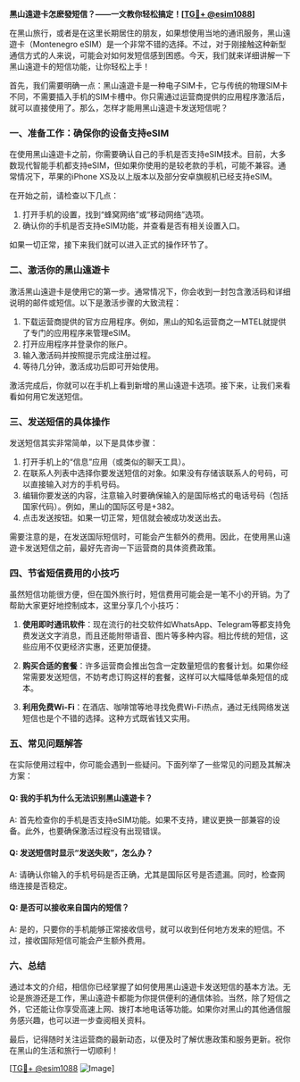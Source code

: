 **黑山遠遊卡怎麽發短信？——一文教你轻松搞定！[[TG💪+ @esim1088](https://t.me/s/esim1088)]**

在黑山旅行，或者是在这里长期居住的朋友，如果想使用当地的通讯服务，黑山遠遊卡（Montenegro eSIM）是一个非常不错的选择。不过，对于刚接触这种新型通信方式的人来说，可能会对如何发短信感到困惑。今天，我们就来详细讲解一下黑山遠遊卡的短信功能，让你轻松上手！

首先，我们需要明确一点：黑山遠遊卡是一种电子SIM卡，它与传统的物理SIM卡不同，不需要插入手机的SIM卡槽中。你只需通过运营商提供的应用程序激活后，就可以直接使用了。那么，怎样才能用黑山遠遊卡发送短信呢？

### **一、准备工作：确保你的设备支持eSIM**

在使用黑山遠遊卡之前，你需要确认自己的手机是否支持eSIM技术。目前，大多数现代智能手机都支持eSIM，但如果你使用的是较老款的手机，可能不兼容。通常情况下，苹果的iPhone XS及以上版本以及部分安卓旗舰机已经支持eSIM。

在开始之前，请检查以下几点：
1. 打开手机的设置，找到“蜂窝网络”或“移动网络”选项。
2. 确认你的手机是否支持eSIM功能，并查看是否有相关设置入口。

如果一切正常，接下来我们就可以进入正式的操作环节了。

### **二、激活你的黑山遠遊卡**

激活黑山遠遊卡是使用它的第一步。通常情况下，你会收到一封包含激活码和详细说明的邮件或短信。以下是激活步骤的大致流程：

1. 下载运营商提供的官方应用程序。例如，黑山的知名运营商之一MTEL就提供了专门的应用程序来管理eSIM。
2. 打开应用程序并登录你的账户。
3. 输入激活码并按照提示完成注册过程。
4. 等待几分钟，激活成功后即可开始使用。

激活完成后，你就可以在手机上看到新增的黑山遠遊卡选项。接下来，让我们来看看如何用它发送短信。

### **三、发送短信的具体操作**

发送短信其实非常简单，以下是具体步骤：

1. 打开手机上的“信息”应用（或类似的聊天工具）。
2. 在联系人列表中选择你要发送短信的对象。如果没有存储该联系人的号码，可以直接输入对方的手机号码。
3. 编辑你要发送的内容，注意输入时要确保输入的是国际格式的电话号码（包括国家代码）。例如，黑山的国际区号是+382。
4. 点击发送按钮。如果一切正常，短信就会被成功发送出去。

需要注意的是，在发送国际短信时，可能会产生额外的费用。因此，在使用黑山遠遊卡发送短信之前，最好先咨询一下运营商的具体资费政策。

### **四、节省短信费用的小技巧**

虽然短信功能很方便，但在国外旅行时，短信费用可能会是一笔不小的开销。为了帮助大家更好地控制成本，这里分享几个小技巧：

1. **使用即时通讯软件**：现在流行的社交软件如WhatsApp、Telegram等都支持免费发送文字消息，而且还能附带语音、图片等多种内容。相比传统的短信，这些应用不仅更经济实惠，还更加便捷。
   
2. **购买合适的套餐**：许多运营商会推出包含一定数量短信的套餐计划。如果你经常需要发送短信，不妨考虑订购这样的套餐，这样可以大幅降低单条短信的成本。

3. **利用免费Wi-Fi**：在酒店、咖啡馆等地寻找免费Wi-Fi热点，通过无线网络发送短信也是个不错的选择。这种方式既省钱又实用。

### **五、常见问题解答**

在实际使用过程中，你可能会遇到一些疑问。下面列举了一些常见的问题及其解决方案：

#### **Q: 我的手机为什么无法识别黑山遠遊卡？**
A: 首先检查你的手机是否支持eSIM功能。如果不支持，建议更换一部兼容的设备。此外，也要确保激活过程没有出现错误。

#### **Q: 发送短信时显示“发送失败”，怎么办？**
A: 请确认你输入的手机号码是否正确，尤其是国际区号是否遗漏。同时，检查网络连接是否稳定。

#### **Q: 是否可以接收来自国内的短信？**
A: 是的，只要你的手机能够正常接收信号，就可以收到任何地方发来的短信。不过，接收国际短信可能会产生额外费用。

### **六、总结**

通过本文的介绍，相信你已经掌握了如何使用黑山遠遊卡发送短信的基本方法。无论是旅游还是工作，黑山遠遊卡都能为你提供便利的通信体验。当然，除了短信之外，它还能让你享受高速上网、拨打本地电话等功能。如果你对黑山的其他通信服务感兴趣，也可以进一步查阅相关资料。

最后，记得随时关注运营商的最新动态，以便及时了解优惠政策和服务更新。祝你在黑山的生活和旅行一切顺利！

[[TG💪+ @esim1088](https://t.me/s/esim1088) ![Image](https://i.postimg.cc/4NQfJmqS/Snipaste-2025-05-13-00-14-12.png)]